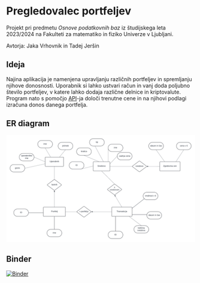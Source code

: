# Pregledovalec portfeljev
Projekt pri predmetu _Osnove podatkovnih baz_ iz študijskega leta 2023/2024 na Fakulteti za matematiko in fiziko Univerze v Ljubljani.

Avtorja: Jaka Vrhovnik in Tadej Jeršin

## Ideja 
Najina aplikacija je namenjena upravljanju različnih portfeljev in spremljanju njihove donosnosti. Uporabnik si lahko ustvari račun in vanj doda poljubno število portfeljev, v katere lahko dodaja različne delnice in kriptovalute. Program nato s pomočjo [API](https://www.coinlore.com/cryptocurrency-data-api)-ja določi trenutne cene in na njihovi podlagi izračuna donos danega portfelja.

## ER diagram
![ER diagram](https://github.com/Jaka1504/OPB-pregledovalec-portfeljev/blob/main/ER_diagram/ER_diagram3.png?raw=true)


## Binder

[![Binder](https://mybinder.org/badge_logo.svg)](https://mybinder.org/v2/gh/Jaka1504/OPB-pregledovalec-portfeljev/main?urlpath=proxy%2F8080)
